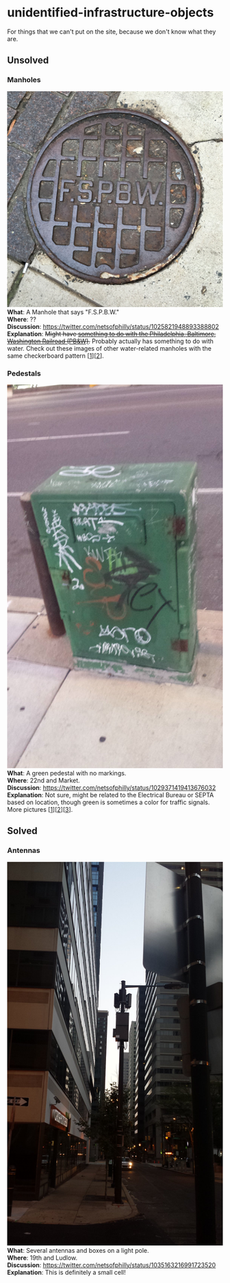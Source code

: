 # unidentified-infrastructure-objects
For things that we can't put on the site, because we don't know what they are.

## Unsolved

### Manholes

![F.S.P.B.W.](images/manhole/fspbw_0.jpg)  
**What**: A Manhole that says "F.S.P.B.W."  
**Where**: ??  
**Discussion**: https://twitter.com/netsofphilly/status/1025821948893388802  
**Explanation**: ~~Might have [something to do with the Philadelphia, Baltimore, Washington Railroad (PB&W)](https://twitter.com/netsofphilly/status/1025821948893388802).~~ Probably actually has something to do with water. Check out these images of other water-related manholes with the same checkerboard pattern [[1](images/manhole/w_0.jpg)][[2](images/manhole/hpfs_0.jpg)].

### Pedestals

![Green Pedestal](images/pedestal/green_0.jpg)  
**What**: A green pedestal with no markings.  
**Where**: 22nd and Market.  
**Discussion**: https://twitter.com/netsofphilly/status/1029371419413676032  
**Explanation**: Not sure, might be related to the Electrical Bureau or SEPTA based on location, though green is sometimes a color for traffic signals. More pictures [[1](images/pedestal/green_1.jpg)][[2](images/pedestal/green_2.jpg)][[3](images/pedestal/green_3.jpg)].

## Solved

### Antennas

![Antenna boxes](images/antenna/antenna_box_0.jpg)  
**What**: Several antennas and boxes on a light pole.  
**Where**: 19th and Ludlow.  
**Discussion**: https://twitter.com/netsofphilly/status/1035163216991723520  
**Explanation**: This is definitely a small cell!
